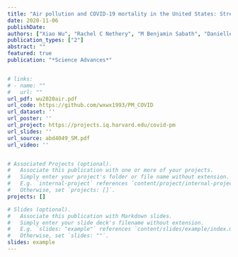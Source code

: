 ```yaml
---
title: "Air pollution and COVID-19 mortality in the United States: Strengths and limitations of an ecological regression analysis"
date: 2020-11-06
publishDate:
authors: ["Xiao Wu", "Rachel C Nethery", "M Benjamin Sabath", "Danielle Braun", "Francesca Dominici"]
publication_types: ["2"]
abstract: ""
featured: true
publication: "*Science Advances*"


# links:
# - name: ""
#   url: ""
url_pdf: wu2020air.pdf
url_code: https://github.com/wxwx1993/PM_COVID
url_dataset: ''
url_poster: ''
url_project: https://projects.iq.harvard.edu/covid-pm
url_slides: ''
url_source: abd4049_SM.pdf
url_video: ''


# Associated Projects (optional).
#   Associate this publication with one or more of your projects.
#   Simply enter your project's folder or file name without extension.
#   E.g. `internal-project` references `content/project/internal-project/index.md`.
#   Otherwise, set `projects: []`.
projects: []

# Slides (optional).
#   Associate this publication with Markdown slides.
#   Simply enter your slide deck's filename without extension.
#   E.g. `slides: "example"` references `content/slides/example/index.md`.
#   Otherwise, set `slides: ""`.
slides: example
---
```

